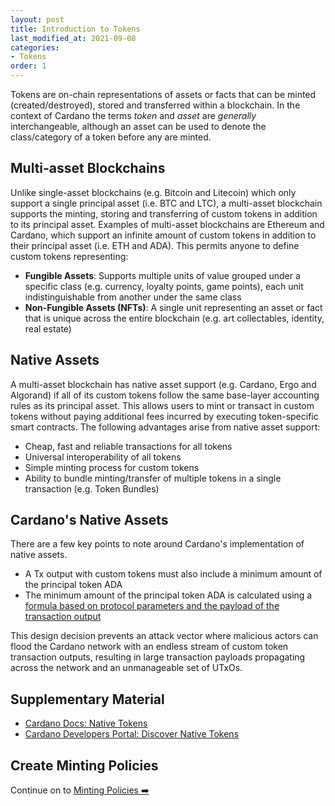 ```yaml
---
layout: post
title: Introduction to Tokens
last_modified_at: 2021-09-08
categories:
- Tokens
order: 1
---
```


Tokens are on-chain representations of assets or facts that can be minted (created/destroyed), stored and transferred within a blockchain. In the context of Cardano the terms *token* and *asset* are _generally_ interchangeable, although an asset can be used to denote the class/category of a token before any are minted. 

## Multi-asset Blockchains
Unlike single-asset blockchains (e.g. Bitcoin and Litecoin) which only support a single principal asset (i.e. BTC and LTC), a multi-asset blockchain supports the minting, storing and transferring of custom tokens in addition to its principal asset. Examples of multi-asset blockchains are Ethereum and Cardano, which support an infinite amount of custom tokens in addition to their principal asset (i.e. ETH and ADA). This permits anyone to define custom tokens representing:
 - **Fungible Assets**: Supports multiple units of value grouped under a specific class (e.g. currency, loyalty points, game points), each unit indistinguishable from another under the same class
 - **Non-Fungible Assets (NFTs)**: A single unit representing an asset or fact that is unique across the entire blockchain (e.g. art collectables, identity, real estate)

## Native Assets
A multi-asset blockchain has native asset support (e.g. Cardano, Ergo and Algorand) if all of its custom tokens follow the same base-layer accounting rules as its principal asset. This allows users to mint or transact in custom tokens without paying additional fees incurred by executing token-specific smart contracts. The following advantages arise from native asset support:
 - Cheap, fast and reliable transactions for all tokens
 - Universal interoperability of all tokens
 - Simple minting process for custom tokens
 - Ability to bundle minting/transfer of multiple tokens in a single transaction (e.g. Token Bundles)

## Cardano's Native Assets
There are a few key points to note around Cardano's implementation of native assets.
 - A Tx output with custom tokens must also include a minimum amount of the principal token ADA
 - The minimum amount of the principal token ADA is calculated using a [formula based on protocol parameters and the payload of the transaction output](https://cardano-ledger.readthedocs.io/en/latest/explanations/min-utxo.html#min-ada-value-calculation)

This design decision prevents an attack vector where malicious actors can flood the Cardano network with an endless stream of custom token transaction outputs, resulting in large transaction payloads propagating across the network and an unmanageable set of UTxOs. 

## Supplementary Material
 - [Cardano Docs: Native Tokens](https://docs.cardano.org/native-tokens/learn)
 - [Cardano Developers Portal: Discover Native Tokens](https://docs.cardano.org/native-tokens/learn)

## Create Minting Policies
Continue on to [Minting Policies ➡️](https://learn.lovelace.academy/native-tokens/minting-policies/)

